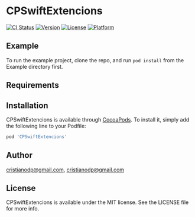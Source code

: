 # CPSwiftExtencions

[![CI Status](https://img.shields.io/travis/cristianodp@gmail.com/CPSwiftExtencions.svg?style=flat)](https://travis-ci.org/cristianodp@gmail.com/CPSwiftExtencions)
[![Version](https://img.shields.io/cocoapods/v/CPSwiftExtencions.svg?style=flat)](https://cocoapods.org/pods/CPSwiftExtencions)
[![License](https://img.shields.io/cocoapods/l/CPSwiftExtencions.svg?style=flat)](https://cocoapods.org/pods/CPSwiftExtencions)
[![Platform](https://img.shields.io/cocoapods/p/CPSwiftExtencions.svg?style=flat)](https://cocoapods.org/pods/CPSwiftExtencions)

## Example

To run the example project, clone the repo, and run `pod install` from the Example directory first.

## Requirements

## Installation

CPSwiftExtencions is available through [CocoaPods](https://cocoapods.org). To install
it, simply add the following line to your Podfile:

```ruby
pod 'CPSwiftExtencions'
```

## Author

cristianodp@gmail.com, cristianodp@gmail.com

## License

CPSwiftExtencions is available under the MIT license. See the LICENSE file for more info.
